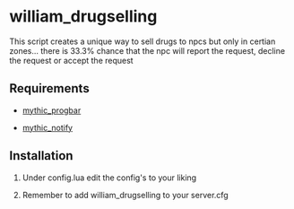 # william_drugselling

This script creates a unique way to sell drugs to npcs but only in certian zones... there is 33.3% chance that the npc will report the request, decline the request or accept the request

## Requirements

- [mythic_progbar](https://github.com/HalCroves/mythic_progbar)

- [mythic_notify](https://github.com/mythicrp/mythic_notify)


## Installation

1. Under config.lua edit the config's to your liking

2. Remember to add william_drugselling to your server.cfg
